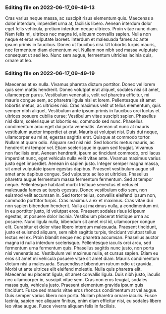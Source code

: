 

### Editing file on 2022-06-17_09-49-13

Cras varius neque massa, ac suscipit risus elementum quis. Maecenas a dolor interdum, imperdiet urna at, facilisis libero. Aenean interdum dolor eget felis vehicula, pretium interdum neque ultrices. Proin vitae nunc diam. Nam felis mi, ultrices nec magna id, aliquam convallis sapien. Nulla non neque et eros vulputate laoreet. Interdum et malesuada fames ac ante ipsum primis in faucibus. Donec ut faucibus nisi. Ut lobortis turpis mauris, nec fermentum diam elementum vel. Nullam non nibh sed massa vulputate consequat ut sed leo. Nunc sem augue, fermentum ultricies lacinia quis, ornare at leo.




### Editing file on 2022-06-17_09-49-19

Maecenas at ex nulla. Vivamus pharetra dictum porttitor. Donec vel lorem quis sem mattis hendrerit. Donec volutpat erat aliquet, sodales nisi sit amet, ullamcorper purus. Vestibulum venenatis, velit vel pharetra efficitur, mi mauris congue sem, ac pharetra ligula nisi et lorem. Pellentesque sit amet lobortis metus, ac ultricies nisi. Cras maximus velit ut tellus elementum, quis semper nibh aliquet. Vestibulum ante ipsum primis in faucibus orci luctus et ultrices posuere cubilia curae; Vestibulum vitae suscipit sapien. Phasellus nisl diam, scelerisque ut lobortis eu, commodo sed nunc. Phasellus condimentum arcu eget dui porta venenatis. Aenean ut nunc at mauris vestibulum auctor imperdiet at erat. Mauris at volutpat nisi.
Duis dui neque, ullamcorper eu mi at, egestas sagittis erat. Quisque at commodo tortor. Nullam at quam odio. Aliquam sed nisl nisl. Sed lobortis metus mauris, ac hendrerit mi tempor vel. Etiam scelerisque in quam sed feugiat. Vivamus non facilisis erat. Aenean hendrerit, ipsum ac tincidunt commodo, orci lacus imperdiet nunc, eget vehicula nulla velit vitae ante. Vivamus maximus varius justo eget imperdiet. Aenean in sapien justo. Integer semper magna massa, sit amet vulputate ipsum egestas dapibus.
Praesent vestibulum augue sit amet ante dapibus congue. Sed vulputate ac leo at ultricies. Phasellus pharetra augue fermentum massa fermentum fermentum. Sed at tempor neque. Pellentesque habitant morbi tristique senectus et netus et malesuada fames ac turpis egestas. Donec vestibulum odio sem, non euismod velit accumsan in. Sed tortor tellus, convallis eleifend ipsum non, commodo porttitor turpis. Cras maximus a ex et maximus. Cras vitae dui non sapien bibendum hendrerit. Nulla at maximus nulla, a condimentum mi. In eu porttitor justo, id volutpat eros. Praesent sodales risus id ipsum egestas, at posuere dolor lacinia. Vestibulum placerat tristique urna ac posuere.
Nunc ligula nulla, bibendum sit amet nisl id, ullamcorper congue elit. Curabitur et dolor vitae libero interdum malesuada. Praesent tincidunt, justo et euismod aliquam, sem nibh sagittis turpis, tincidunt volutpat tellus lectus vel ex. Proin blandit neque nec pharetra accumsan. Phasellus auctor magna id nulla interdum scelerisque. Pellentesque iaculis orci arcu, sed fermentum urna fermentum quis. Phasellus sagittis nunc justo, non porta nisi venenatis ac. Vestibulum vel maximus nulla, et cursus sapien. Etiam eu eros sit amet mi vehicula posuere vitae sit amet diam.
Mauris condimentum dictum nisi a malesuada. Suspendisse bibendum rutrum odio ut gravida. Morbi ut ante ultrices elit eleifend molestie. Nulla quis pharetra elit. Maecenas eu placerat ligula, sit amet convallis ligula. Duis nibh justo, iaculis nec ullamcorper in, suscipit vitae sem. Cras non eros feugiat, sodales massa quis, vehicula justo. Praesent elementum gravida ipsum quis tincidunt. Fusce sed mauris vitae eros rhoncus condimentum at vel augue. Duis semper varius libero non porta. Nullam pharetra ornare iaculis. Fusce lacinia, sapien nec aliquam finibus, enim diam efficitur nisi, eu sodales libero leo vitae augue. Fusce viverra aliquam felis in facilisis.


